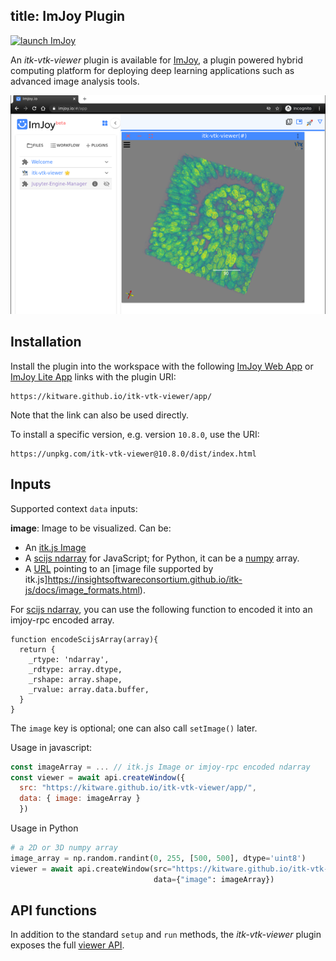 title: ImJoy Plugin
---

[![launch ImJoy](https://imjoy.io/static/badge/launch-imjoy-badge.svg)](http://imjoy.io/#/app?plugin=https://kitware.github.io/itk-vtk-viewer/app/)

An *itk-vtk-viewer* plugin is available for [ImJoy](https://imjoy.io), a plugin powered hybrid computing platform for deploying deep learning applications such as advanced image analysis tools.

![ImJoy itk-vtk-viewer plugin](./imjoy.png)

## Installation

Install the plugin into the workspace with the following [ImJoy Web App](http://imjoy.io/#/app?plugin=https://kitware.github.io/itk-vtk-viewer/app/) or [ImJoy Lite App](http://imjoy.io/lite?plugin=https://kitware.github.io/itk-vtk-viewer/app/) links with the plugin URI:

```
https://kitware.github.io/itk-vtk-viewer/app/
```

Note that the link can also be used directly.

To install a specific version, e.g. version `10.8.0`, use the URI:

```
https://unpkg.com/itk-vtk-viewer@10.8.0/dist/index.html
```

## Inputs

Supported context `data` inputs:

**image**: Image to be visualized. Can be:

- An [itk.js Image](https://insightsoftwareconsortium.github.io/itk-js/api/Image.html)
- A [scijs ndarray](http://scijs.net/packages/#scijs/ndarray) for JavaScript; for Python, it can be a [numpy](https://numpy.org) array.
- A [URL](https://developer.mozilla.org/en-US/docs/Web/API/URL/URL) pointing to an [image file supported by itk.js]https://insightsoftwareconsortium.github.io/itk-js/docs/image_formats.html).

For [scijs ndarray](http://scijs.net/packages/#scijs/ndarray), you can use the following function to encoded it into an imjoy-rpc encoded array.
```
function encodeScijsArray(array){
  return {
    _rtype: 'ndarray',
    _rdtype: array.dtype,
    _rshape: array.shape,
    _rvalue: array.data.buffer,
  }
}
```

The `image` key is optional; one can also call `setImage()` later.

Usage in javascript:
```javascript
const imageArray = ... // itk.js Image or imjoy-rpc encoded ndarray
const viewer = await api.createWindow({
  src: "https://kitware.github.io/itk-vtk-viewer/app/",
  data: { image: imageArray }
  })
```

Usage in Python
```python
# a 2D or 3D numpy array
image_array = np.random.randint(0, 255, [500, 500], dtype='uint8')
viewer = await api.createWindow(src="https://kitware.github.io/itk-vtk-viewer/app/",
                                data={"image": imageArray})
```

## API functions

In addition to the standard `setup` and `run` methods, the *itk-vtk-viewer* plugin exposes the full [viewer API](../api/).

